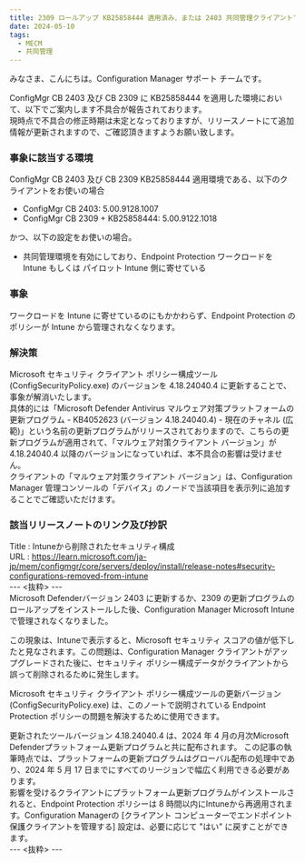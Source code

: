 ```yaml
---
title: 2309 ロールアップ KB25858444 適用済み、または 2403 共同管理クライアントで Endpoint Protection ワークロードを Intune に設定した場合に影響を受ける不具合について
date: 2024-05-10
tags:
  - MECM
  - 共同管理
---  
```


みなさま、こんにちは。Configuration Manager サポート チームです。  

ConfigMgr CB 2403 及び CB 2309 に KB25858444 を適用した環境において、以下でご案内します不具合が報告されております。    
現時点で不具合の修正時期は未定となっておりますが、リリースノートにて追加情報が更新されますので、ご確認頂きますようお願い致します。  

### 事象に該当する環境  
ConfigMgr CB 2403 及び CB 2309 KB25858444 適用環境である、以下のクライアントをお使いの場合  

- ConfigMgr CB 2403: 5.00.9128.1007  
- ConfigMgr CB 2309 + KB25858444: 5.00.9122.1018  

かつ、以下の設定をお使いの場合。  

- 共同管理環境を有効にしており、Endpoint Protection ワークロードを Intune もしくは パイロット Intune 側に寄せている  

### 事象  
ワークロードを Intune に寄せているのにもかかわらず、Endpoint Protection のポリシーが Intune から管理されなくなります。  

### 解決策
Microsoft セキュリティ クライアント ポリシー構成ツール (ConfigSecurityPolicy.exe) のバージョンを 4.18.24040.4 に更新することで、事象が解消いたします。  
具体的には「Microsoft Defender Antivirus マルウェア対策プラットフォームの更新プログラム - KB4052623 (バージョン 4.18.24040.4) - 現在のチャネル (広範)」という名前の更新プログラムがリリースされておりますので、こちらの更新プログラムが適用されて、「マルウェア対策クライアント バージョン」が 4.18.24040.4 以降のバージョンになっていれば、本不具合の影響は受けません。  
クライアントの「マルウェア対策クライアント バージョン」は、Configuration Manager 管理コンソールの「デバイス」のノードで当該項目を表示列に追加することでご確認いただけます。  


 ### 該当リリースノートのリンク及び抄訳  
 Title : Intuneから削除されたセキュリティ構成  
URL : https://learn.microsoft.com/ja-jp/mem/configmgr/core/servers/deploy/install/release-notes#security-configurations-removed-from-intune  
--- <抜粋> ---  
Microsoft Defenderバージョン 2403 に更新するか、2309 の更新プログラムのロールアップをインストールした後、Configuration Manager Microsoft Intuneで管理されなくなりました。  

この現象は、Intuneで表示すると、Microsoft セキュリティ スコアの値が低下したと見なされます。この問題は、Configuration Manager クライアントがアップグレードされた後に、セキュリティ ポリシー構成データがクライアントから誤って削除されるために発生します。  

Microsoft セキュリティ クライアント ポリシー構成ツールの更新バージョン (ConfigSecurityPolicy.exe) は、このノートで説明されている Endpoint Protection ポリシーの問題を解決するために使用できます。  

更新されたツールバージョン 4.18.24040.4 は、2024 年 4 月の月次Microsoft Defenderプラットフォーム更新プログラムと共に配布されます。 この記事の執筆時点では、プラットフォームの更新プログラムはグローバル配布の処理中であり、2024 年 5 月 17 日までにすべてのリージョンで幅広く利用できる必要があります。  
影響を受けるクライアントにプラットフォーム更新プログラムがインストールされると、Endpoint Protection ポリシーは 8 時間以内にIntuneから再適用されます。Configuration Managerの [クライアント コンピューターでエンドポイント保護クライアントを管理する] 設定は、必要に応じて "はい" に戻すことができます。  
--- <抜粋> ---  